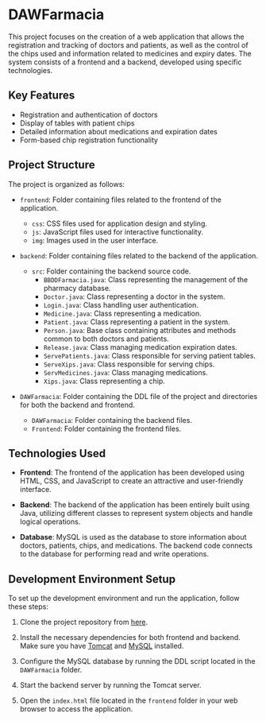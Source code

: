 # DAWFarmacia
This project focuses on the creation of a web application that allows the registration and tracking of doctors and patients, as well as the control of the chips used and information related to medicines and expiry dates. The system consists of a frontend and a backend, developed using specific technologies.


## Key Features

-   Registration and authentication of doctors
-   Display of tables with patient chips
-   Detailed information about medications and expiration dates
-   Form-based chip registration functionality


## Project Structure

The project is organized as follows:

-   `frontend`: Folder containing files related to the frontend of the application.
    
    -   `css`: CSS files used for application design and styling.
    -   `js`: JavaScript files used for interactive functionality.
    -   `img`: Images used in the user interface.
-   `backend`: Folder containing files related to the backend of the application.
    
    -   `src`: Folder containing the backend source code.
        -   `BBDDFarmacia.java`: Class representing the management of the pharmacy database.
        -   `Doctor.java`: Class representing a doctor in the system.
        -   `Login.java`: Class handling user authentication.
        -   `Medicine.java`: Class representing a medication.
        -   `Patient.java`: Class representing a patient in the system.
        -   `Person.java`: Base class containing attributes and methods common to both doctors and patients.
        -   `Release.java`: Class managing medication expiration dates.
        -   `ServePatients.java`: Class responsible for serving patient tables.
        -   `ServeXips.java`: Class responsible for serving chips.
        -   `ServMedicines.java`: Class managing medications.
        -   `Xips.java`: Class representing a chip.
-   `DAWFarmacia`: Folder containing the DDL file of the project and directories for both the backend and frontend.
    
    -   `DAWFarmacia`: Folder containing the backend files.
    -   `Frontend`: Folder containing the frontend files.

## Technologies Used

-   **Frontend**: The frontend of the application has been developed using HTML, CSS, and JavaScript to create an attractive and user-friendly interface.
    
-   **Backend**: The backend of the application has been entirely built using Java, utilizing different classes to represent system objects and handle logical operations.
    
-   **Database**: MySQL is used as the database to store information about doctors, patients, chips, and medications. The backend code connects to the database for performing read and write operations.

## Development Environment Setup

To set up the development environment and run the application, follow these steps:

1.  Clone the project repository from [here](https://github.com/smajada/DAWFarmacia.git).
    
2.  Install the necessary dependencies for both frontend and backend. Make sure you have [Tomcat](https://tomcat.apache.org/download-90.cgi) and [MySQL](https://dev.mysql.com/downloads/connector/j/) installed.
    
3.  Configure the MySQL database by running the DDL script located in the `DAWFarmacia` folder.
    
4.  Start the backend server by running the Tomcat server.
    
5.  Open the `index.html` file located in the `frontend` folder in your web browser to access the application.